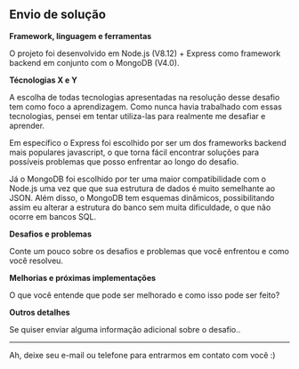 ## Envio de solução

**Framework, linguagem e ferramentas**

O projeto foi desenvolvido em Node.js (V8.12) + Express como framework backend em conjunto com o MongoDB (V4.0). 

**Técnologias X e Y**

A escolha de todas tecnologias apresentadas na resolução desse desafio tem como foco a aprendizagem. Como nunca havia trabalhado com essas tecnologias, pensei em tentar utiliza-las para realmente me desafiar e aprender.

Em específico o Express foi escolhido por ser um dos frameworks backend mais populares javascript, o que torna fácil encontrar soluções para possíveis problemas que posso enfrentar ao longo do desafio.

Já o MongoDB foi escolhido por ter uma maior compatibilidade com o Node.js uma vez que que sua estrutura de dados é muito semelhante ao JSON. Além disso, o MongoDB tem esquemas dinâmicos, possibilitando assim eu alterar a estrutura do banco sem muita dificuldade, o que não ocorre em bancos SQL.

**Desafios e problemas**

Conte um pouco sobre os desafios e problemas que você enfrentou e como você resolveu.

**Melhorias e próximas implementações**

O que você entende que pode ser melhorado e como isso pode ser feito?

**Outros detalhes**

Se quiser enviar alguma informação adicional sobre o desafio..


---

Ah, deixe seu e-mail ou telefone para entrarmos em contato com você :) 



